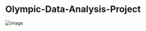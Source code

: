# Olympic-Data-Analysis-Project

![image](https://github.com/user-attachments/assets/ab1ae64c-6e86-43ce-8aa9-74e3ee68304a)

